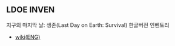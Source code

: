 ## LDOE INVEN

지구의 마지막 날: 생존(Last Day on Earth: Survival) 한글버전 인벤토리

- [wiki(ENG)](https://last-day-on-earth-survival.fandom.com/wiki/Last_Day_on_Earth:_Survival_Wiki)
